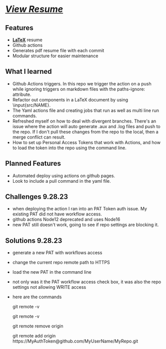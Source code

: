 # [*View Resume*](https://github.com/jundachen10/jays_resume/blob/main/Jay.chen.resume.pdf)
## Features
- [**LaTeX**](https://www.latex-project.org) resume
- Github actions
- Generates pdf resume file with each commit
- Modular structure for easier maintenance
## What I learned
- Github Actions triggers. In this repo we trigger the action on a push while ignoring triggers on markdown files with the paths-ignore: attribute.
- Refactor out components in a LaTeX document by using \input{src/NAME}.
- The Yaml actions file and creating jobs that run as well as multi line run commands.
- Refreshed myself on how to deal with divergent branches. There's an issue where the action will auto generate .aux and .log files and push to the repo. If I don't pull these changes from the repo to the local, then a merge conflict can result.
- How to set up Personal Access Tokens that work with Actions, and how to load the token into the repo using the command line.
## Planned Features
- Automated deploy using actions on github pages.
- Look to include a pull command in the yaml file.
## Challenges 9.28.23
- when deploying the action I ran into an PAT Token auth issue. My existing PAT did not have workflow access.
- github actions Node12 deprecated and uses Node16
- new PAT still doesn't work, going to see if repo settings are blocking it.
## Solutions 9.28.23
- generate a new PAT with workflows access
- change the current repo remote path to HTTPS
- load the new PAT in the command line
- not only was it the PAT workflow access check box, it was also the repo settings not allowing WRITE access

- here are the commands
<ul>git remote -v</ul>
<ul>git remote -v</ul>
<ul>git remote remove origin</ul>
<ul>git remote add origin https://MyAuthToken@github.com/MyUserName/MyRepo.git<ul>
